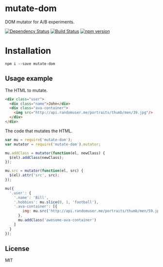 # mutate-dom

DOM mutator for A/B experiments.

[![Dependency Status](https://david-dm.org/zkochan/mutate-dom/status.svg?style=flat)](https://david-dm.org/zkochan/mutate-dom)
[![Build Status](https://travis-ci.org/zkochan/mutate-dom.svg?branch=master)](https://travis-ci.org/zkochan/mutate-dom)
[![npm version](https://badge.fury.io/js/mutate-dom.svg)](http://badge.fury.io/js/mutate-dom)


# Installation

```
npm i --save mutate-dom
```


## Usage example

The HTML to mutate.

```html
<div class="user">
  <div class="name">John</div>
  <div class="ava-container">
    <img src="http://api.randomuser.me/portraits/thumb/men/39.jpg"/>
  </div>
</div>
```

The code that mutates the HTML.

```js
var mu = require('mutate-dom');
var mutator = require('mutate-dom').mutator;

mu.addClass = mutator(function(el, newClass) {
  $(el).addClass(newClass);
});

mu.src = mutator(function(el, src) {
  $(el).attr('src', src);
});

mu({
  '.user': {
    '.name': 'Bill',
    '.hobbies': mu.slice(0, 1, 'football'),
    '.ava-container': [{
        img: mu.src('http://api.randomuser.me/portraits/thumb/men/59.jpg')
      },
      mu.addClass('awesome-ava-container')
    ]
  }
});
```


## License

MIT

